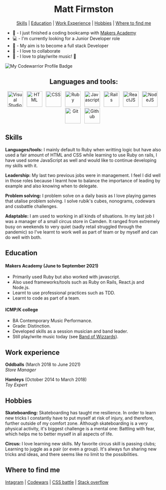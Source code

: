 <div align='center'>

# Matt Firmston
[Skills](#skills) | [Education](#education) | [Work Experience](#work-experience) | [Hobbies](#hobbies) | [Where to find me](#Where-to-find-me)
  
</div>

- :seedling: - I just finished a coding bookcamp with [Makers Academy](https://makers.tech/)
- :computer: - I'm currently looking for a Junior Developer role
- :dart: - My aim is to become a full stack Developer
- :dancers: - I love to collaborate
- :guitar: - I love to play/write music! :metal:

<!---![visitors](https://visitor-badge.glitch.me/badge?page_id=78556191)--->
![My Codewarrior Profile Badge](https://www.codewars.com/users/YoFirmy/badges/micro)

<div align='center'>
  
  <h2>Languages and tools:</h2>
  <img alt="Visual Studio Code" width="50px" src="https://pics.freeicons.io/uploads/icons/png/14178750871552037061-512.png" />&nbsp;&nbsp;
  <img alt="HTML" width="50px" src="https://pics.freeicons.io/uploads/icons/png/8804286661557996995-512.png" />&nbsp;&nbsp;
  <img alt="CSS" width="50px" src="https://pics.freeicons.io/uploads/icons/png/632690741557997006-512.png" />&nbsp;&nbsp;
  <img alt="Ruby" width="50px" src="https://pics.freeicons.io/uploads/icons/png/4090158241551942644-512.png" />&nbsp;&nbsp;
  <img alt="Javascript" width="50px" src="https://pics.freeicons.io/uploads/icons/png/21088442871540553614-512.png" />&nbsp;&nbsp;
  <img alt="Rails" width="50px" src="https://pics.freeicons.io/uploads/icons/png/2219791841551942639-512.png" />&nbsp;&nbsp;
  <img alt="ReactJS" width="50px" src="https://pics.freeicons.io/uploads/icons/png/8575147831553750379-64.png" />&nbsp;&nbsp;
  <img alt="NodeJS" width="50px" src="https://pics.freeicons.io/uploads/icons/png/15056343581551942278-512.png" />&nbsp;&nbsp;
  <img alt="Git" width="50px" src="https://pics.freeicons.io/uploads/icons/png/9374299221540553610-512.png" />&nbsp;&nbsp;
  <img alt="Github" width="50px" src="https://pics.freeicons.io/uploads/icons/png/10412341841540553610-512.png" />&nbsp;&nbsp;

</div>

## Skills
**Languages/tools:** I mainly default to Ruby when writting logic but have also used a fair amount of HTML and CSS while learning to use Ruby on rails, I have used some JavaScript as well and would like to continue developing my skills with it.

**Leadership:** My last two previous jobs were in management. I feel I did well in those roles because I learnt how to balance the importance of leading by example and also knowing when to delegate.

**Problem solving:** I problem solve on a daily basis as I love playing games that utalise problem solving. I solve rubik's cubes, nonograms, codewars and cssbattle challenges.

**Adaptable:** I am used to working in all kinds of situations. In my last job I was a manager of a small circus store in Camden. It ranged from extremely busy on weekends to very quiet (sadly retail struggled through the pandemic) so I've learnt to work well as part of team or by myself and can do well with both.

## Education
#### Makers Academy (June to September 2021)
- Primarily used Ruby but also worked with javascript.
- Also used frameworks/tools such as Ruby on Rails, React.js and Node.js.
- Learnt to use professional practices such as TDD.
- Learnt to code as part of a team.

#### ICMP/K college
- BA Contemporary Music Performance.
- Grade: Distinction.
- Developed skills as a session musician and band leader.
- Still play/write music today (see [Band of Wizzards](https://soundcloud.com/bandofwizzards/)).

## Work experience
**Oddballs** (March 2018 to June 2021)  
_Store Manager_

**Hamleys** (October 2014 to March 2018)  
_Toy Expert_

## Hobbies
**Skateboarding:** Skateboarding has taught me resilience. In order to learn new tricks I constantly have to put myself at risk of injury, and therefore, further outside of my comfort zone. Although skateboarding is a very physical activity, it's biggest challenge is a mental one: Battling with fear, which helps me to better myself in all aspects of life.

**Circus:** I love learning new skills. My favorite circus skill is passing clubs; Learning to juggle as a pair (or even a group). It's always fun sharing new tricks and ideas, and there seems like no limit to the possibilities.

## Where to find me
[Intagram](https://www.instagram.com/mattfirmston/) | [Codewars](https://www.codewars.com/users/YoFirmy) | [CSS battle](https://cssbattle.dev/player/yofirmy) | [Stack overflow](https://stackoverflow.com/users/15154036/yofirmy)
